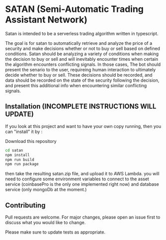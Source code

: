 # SATAN (Semi-Automatic Trading Assistant Network)

Satan is intended to be a serverless trading algorithm written in typescript.

The goal is for satan to automatically retrieve and analyze the price of a security and make decisions whether or not to buy or sell based on defined conditions.
Satan should be analyzing a variety of conditions when making the decision to buy or sell and will inevitably encounter times when certain the algorithm encounters conflicting signals.
In those cases, The bot should present the senario to the user, requireing human interaction to ultimately decide whether to buy or sell. 
These decisions should be recorded, and data should be recorded on the state of the security following the decision, and present this additional info when encountering similar conflicting signals.


## Installation (INCOMPLETE INSTRUCTIONS WILL UPDATE)
If you look at this project and want to have your own copy running, then you can "install" it by :

Download this repository

```bash
cd satan
npm install
npm run build
npm run package
```

then take the resulting satan.zip file, and upload it to AWS Lambda.
you will need to configure some environment variables to connect to the asset service (coinbasePro is the only one implemented right now) and database service (only mongoDb at the moment.)

## Contributing
Pull requests are welcome. For major changes, please open an issue first to discuss what you would like to change.

Please make sure to update tests as appropriate.
